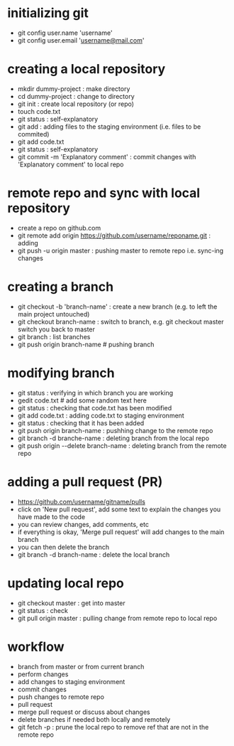 # initializing git
- git config user.name 'username'
- git config user.email 'username@mail.com'

# creating a local repository
- mkdir dummy-project : make directory
- cd dummy-project : change to directory
- git init : create local repository (or repo)
- touch code.txt
- git status : self-explanatory
- git add : adding files to the staging environment (i.e. files to be commited)
- git add code.txt
- git status : self-explanatory
- git commit -m 'Explanatory comment' : commit changes with 'Explanatory comment' to local repo

# remote repo and sync with local repository
- create a repo on github.com
- git remote add origin https://github.com/username/reponame.git : adding 
- git push -u origin master : pushing master to remote repo i.e. sync-ing changes

# creating a branch
- git checkout -b 'branch-name' : create a new branch (e.g. to left the main project untouched)
- git checkout branch-name : switch to branch, e.g. git checkout master switch you back to master
- git branch : list branches
- git push origin branch-name # pushing branch

# modifying branch
- git status : verifying in which branch you are working
- gedit code.txt # add some random text here
- git status : checking that code.txt has been modified
- git add code.txt : adding code.txt to staging environment
- git status : checking that it has been added 
- git push origin branch-name : pushhing change to the remote repo
- git branch -d branche-name : deleting branch from the local repo
- git push origin --delete branch-name : deleting branch from the remote repo

# adding a pull request (PR)	
- https://github.com/username/gitname/pulls
- click on 'New pull request', add some text to explain the changes you have made to the code
- you can review changes, add comments, etc
- if everything is okay, 'Merge pull request' will add changes to the main branch
- you can then delete the branch
- git branch -d branch-name : delete the local branch

# updating local repo
- git checkout master : get into master
- git status : check
- git pull origin master : pulling change from remote repo to local repo

# workflow
- branch from master or from current branch
- perform changes
- add changes to staging environment
- commit changes
- push changes to remote repo
- pull request
- merge pull request or discuss about changes
- delete branches if needed both locally and remotely
- git fetch -p : prune the local repo to remove ref that are not in the remote repo
